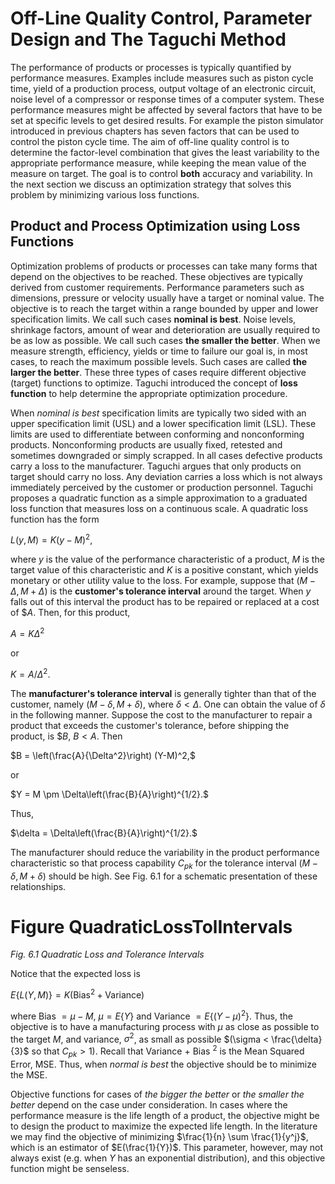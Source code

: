 # Off-Line Quality Control, Parameter Design and The Taguchi Method

The performance of products or processes is typically quantified by
performance measures.  Examples include measures such as piston cycle time,
yield of a production process, output voltage of an electronic circuit, noise
level of a compressor or response times of a computer system.  These
performance measures might be affected by several factors that have to be set at
specific levels to get desired results.
For example the piston simulator introduced in previous chapters
has seven factors that can be used to control the piston cycle time.
The aim of off-line quality control is to determine the factor-level
combination that gives the least variability to the appropriate performance
measure, while keeping the mean value of the measure on target.  The goal is
to control **both** accuracy and variability.
In the next section we discuss an optimization
strategy that solves this problem by minimizing various loss functions.


## Product and Process Optimization using Loss Functions

Optimization problems of products or processes can take many forms that
depend on the objectives to be reached.  These objectives are typically
derived from customer requirements.  Performance parameters such as
dimensions, pressure or velocity usually have a target or nominal value.  The
objective is to reach the target within a range bounded by upper and lower
specification limits.  We call such cases **nominal is best**.  Noise
levels, shrinkage factors, amount of wear and deterioration are usually
required to be as low as possible.  We call such cases **the smaller the better**.  When we measure strength, efficiency, yields or time to failure
our goal is, in most cases, to reach the maximum possible levels.  Such cases
are called **the larger the better**.  These three types of cases
require different objective (target)
functions to optimize.  Taguchi introduced the concept of
**loss function** to help determine the appropriate optimization procedure.

When _nominal is best_ specification limits are typically two sided
with an upper specification limit (USL) and a lower specification limit
(LSL).  These limits are used to differentiate between conforming and
nonconforming products.  Nonconforming products are usually fixed, retested
and sometimes downgraded or simply scrapped.  In all cases defective products
carry a loss to the manufacturer.  Taguchi argues that only products on
target should carry no loss.  Any deviation carries a loss which is not
always immediately perceived by the customer or production personnel.
Taguchi proposes a quadratic function as a simple approximation to a graduated
loss function that measures loss on a continuous scale.  A quadratic loss
function has the form

$L(y,M) = K(y-M)^2,$

where $y$ is the value of the performance characteristic of a product, $M$ is
the target value of this characteristic and $K$ is a positive constant, which
yields monetary or other utility value to the loss.  For example, suppose
that $(M-\Delta,M+\Delta)$ is the **customer's tolerance interval** around
the target.  When $y$ falls out of this interval the product has to be
repaired or replaced at a cost of \$$A$.  Then, for this product,

$A = K\Delta^2$

or

$K = A/\Delta^2.$

The **manufacturer's tolerance interval** is generally tighter than that of
the customer, namely $(M-\delta,M+\delta)$, where $\delta < \Delta$.  One can
obtain the value of $\delta$ in the following manner.  Suppose the cost to
the manufacturer to repair a product that exceeds the customer's tolerance,
before shipping the product, is $\$ B$, $B < A$.  Then

$B = \left(\frac{A}{\Delta^2}\right) (Y-M)^2,$

or

$Y = M \pm \Delta\left(\frac{B}{A}\right)^{1/2}.$

Thus,

$\delta = \Delta\left(\frac{B}{A}\right)^{1/2}.$

The manufacturer should reduce the variability in the product performance
characteristic so that process capability $C_{pk}$ for the tolerance interval
$(M-\delta,M+\delta)$ should be high.  See
Fig. 6.1 for a schematic
presentation of these relationships.

# Figure QuadraticLossTolIntervals
_Fig. 6.1 Quadratic Loss and Tolerance Intervals_

Notice that the expected loss is

$E\{L(Y,M)\} = K(\text{Bias}^2 + \text{Variance})$

where Bias $= \mu - M$, $\mu = E\{Y\}$ and Variance $= E\{(Y-\mu)^2\}$.
Thus, the objective is to have a manufacturing process with $\mu$ as close as
possible to the target $M$, and variance, $\sigma^2$, as small as possible
$(\sigma < \frac{\delta}{3}$ so that $C_{pk} > 1$).
Recall that Variance + Bias $^2$ is the Mean Squared Error, MSE.  Thus,
when _normal is best_ the objective should be to minimize the MSE.

Objective functions for cases of _the bigger the better_ or 
_the smaller the better_ depend on the case under consideration.  In cases
where the performance measure is the life length of a product, the
objective might be to design the product to maximize the expected life
length.  In the literature we may find the objective of minimizing
$\frac{1}{n} \sum \frac{1}{y^j}$, which is an estimator of
$E(\frac{1}{Y})$.  This parameter, however, may not always exist
(e.g. when $Y$ has an exponential distribution), and this objective
function might be senseless.